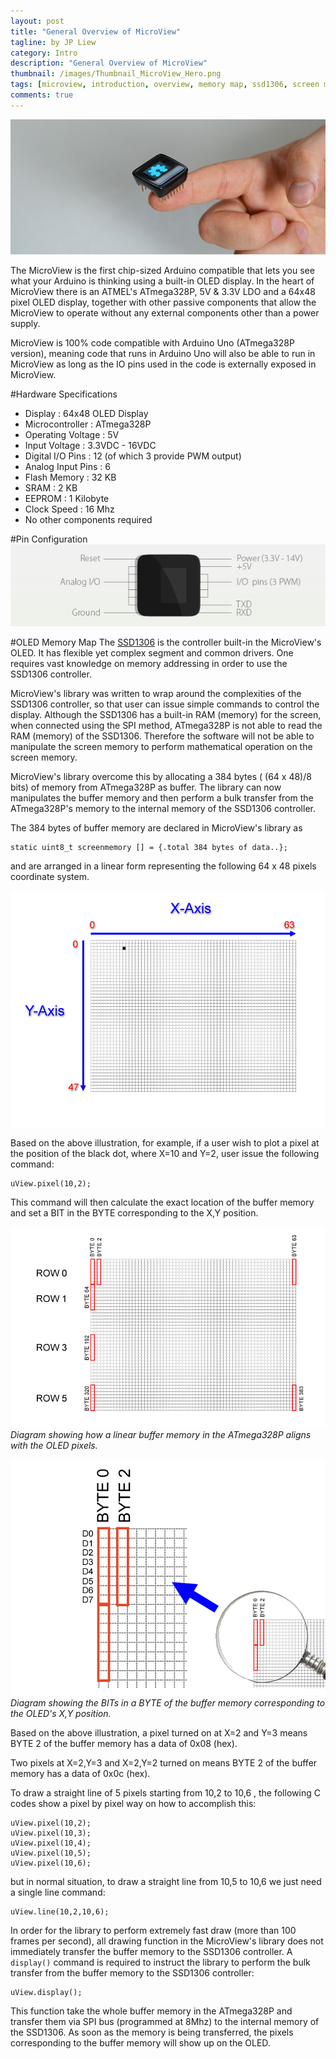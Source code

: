 ```yaml
---
layout: post
title: "General Overview of MicroView"
tagline: by JP Liew
category: Intro
description: "General Overview of MicroView"
thumbnail: /images/Thumbnail_MicroView_Hero.png
tags: [microview, introduction, overview, memory map, ssd1306, screen memory]
comments: true
---
```

![MicroView Image](/images/MicroView_Hero.jpg)

The MicroView is the first chip-sized Arduino compatible that lets you see what your Arduino is thinking using a built-in OLED display. In the heart of MicroView there is an ATMEL's ATmega328P, 5V & 3.3V LDO and a 64x48 pixel OLED display, together with other passive components that allow the MicroView to operate without any external components other than a power supply.

<p class="info">MicroView is 100% code compatible with Arduino Uno (ATmega328P version), meaning code that runs in Arduino Uno will also be able to run in MicroView as long as the IO pins used in the code is externally exposed in MicroView.</p> 

#Hardware Specifications    
* Display : 64x48 OLED Display
* Microcontroller : ATmega328P 
* Operating Voltage : 5V
* Input Voltage : 3.3VDC - 16VDC
* Digital I/O Pins : 12 (of which 3 provide PWM output)
* Analog Input Pins : 6
* Flash Memory : 32 KB
* SRAM : 2 KB
* EEPROM : 1 Kilobyte
* Clock Speed : 16 Mhz
* No other components required

#Pin Configuration
![MicroView pinout](/images/MicroView_pinout.png)

#OLED Memory Map
The [SSD1306](http://www.solomon-systech.com/en/product/display-ic/oled-driver-controller/ssd1306/) is the controller built-in the MicroView's OLED.  It has flexible yet complex segment and common drivers.  One requires vast knowledge on memory addressing in order to use the SSD1306 controller.

MicroView's library was written to wrap around the complexities of the SSD1306 controller, so that user can issue simple commands to control the display. Although the SSD1306 has a built-in RAM (memory) for the screen, when connected using the SPI method, ATmega328P is not able to read the RAM (memory) of the SSD1306. Therefore the software will not be able to manipulate the screen memory to perform mathematical operation on the screen memory.

MicroView's library overcome this by allocating a 384 bytes ( (64 x 48)/8 bits) of memory from ATmega328P as buffer. The library can now manipulates the buffer memory and then perform a bulk transfer from the ATmega328P's memory to the internal memory of the SSD1306 controller. 

The 384 bytes of buffer memory are declared in MicroView's library as

    static uint8_t screenmemory [] = {.total 384 bytes of data..};

and are arranged in a linear form representing the following 64 x 48 pixels coordinate system.

![MicroView Screen Coordinate System](/images/MicroView_Coordinates.png)

Based on the above illustration, for example, if a user wish to plot a pixel at the position of the black dot, where X=10 and Y=2, user issue the following command:

    uView.pixel(10,2);

This command will then calculate the exact location of the buffer memory and set a BIT in the BYTE corresponding to the X,Y position.

![MicroView Screen Memory Map](/images/MicroView_MemoryMap.png)
_Diagram showing how a linear buffer memory in the ATmega328P aligns with the OLED pixels._

![MicroView Screen Data Bits](/images/MicroView_DataBits.png)
_Diagram showing the BITs in a BYTE of the buffer memory corresponding to the OLED's X,Y position._

Based on the above illustration, a pixel turned on at X=2 and Y=3 means BYTE 2 of the buffer memory has a data of 0x08 (hex). 

Two pixels at X=2,Y=3 and X=2,Y=2 turned on means BYTE 2 of the buffer memory has a data of 0x0c (hex).

To draw a straight line of 5 pixels starting from 10,2 to 10,6 , the following C codes show a pixel by pixel way on how to accomplish this:

    uView.pixel(10,2);
    uView.pixel(10,3);
    uView.pixel(10,4);
    uView.pixel(10,5);
    uView.pixel(10,6);

but in normal situation, to draw a straight line from 10,5 to 10,6 we just need a single line command:

    uView.line(10,2,10,6);

In order for the library to perform extremely fast draw (more than 100 frames per second), all drawing function in the MicroView's library does not immediately transfer the buffer memory to the SSD1306 controller. A `display()` command is required to instruct the library to perform the bulk transfer from the buffer memory to the SSD1306 controller:

    uView.display();

This function take the whole buffer memory in the ATmega328P and transfer them via SPI bus (programmed at 8Mhz) to the internal memory of the SSD1306. As soon as the memory is being transferred, the pixels corresponding to the buffer memory will show up on the OLED.
